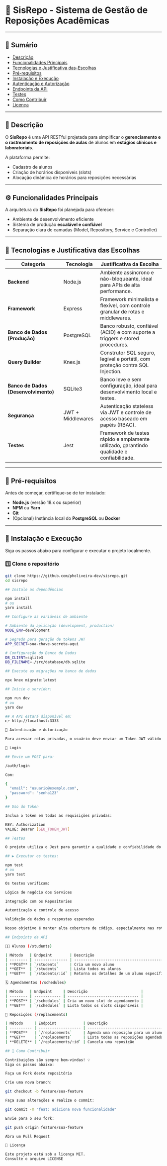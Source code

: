 # 📘 SisRepo - Sistema de Gestão de Reposições Acadêmicas

---

## 📑 Sumário

- [Descrição](#-descrição)
- [Funcionalidades Principais](#-funcionalidades-principais)
- [Tecnologias e Justificativa das-Escolhas](#-tecnologias-e-justificativa-das-escolhas)
- [Pré-requisitos](#-pré-requisitos)
- [Instalação e Execução](#-instalação-e-execução)
- [Autenticação e Autorização](#-autenticação-e-autorização)
- [Endpoints da API](#-endpoints-da-api)
- [Testes](#-testes)
- [Como Contribuir](#-como-contribuir)
- [Licença](#-licença)

---

## 🧩 Descrição

O **SisRepo** é uma API RESTful projetada para simplificar o **gerenciamento e o rastreamento de reposições de aulas** de alunos em **estágios clínicos e laboratoriais**.

A plataforma permite:
- Cadastro de alunos
- Criação de horários disponíveis (slots)
- Alocação dinâmica de horários para reposições necessárias

---

## ⚙️ Funcionalidades Principais

A arquitetura do **SisRepo** foi planejada para oferecer:
- Ambiente de desenvolvimento eficiente  
- Sistema de produção **escalável e confiável**  
- Separação clara de camadas (Model, Repository, Service e Controller)

---

## 🧠 Tecnologias e Justificativa das Escolhas

| Categoria | Tecnologia | Justificativa da Escolha |
|------------|-------------|---------------------------|
| **Backend** | Node.js | Ambiente assíncrono e não-bloqueante, ideal para APIs de alta performance. |
| **Framework** | Express | Framework minimalista e flexível, com controle granular de rotas e middlewares. |
| **Banco de Dados (Produção)** | PostgreSQL | Banco robusto, confiável (ACID) e com suporte a triggers e stored procedures. |
| **Query Builder** | Knex.js | Construtor SQL seguro, legível e portátil, com proteção contra SQL Injection. |
| **Banco de Dados (Desenvolvimento)** | SQLite3 | Banco leve e sem configuração, ideal para desenvolvimento local e testes. |
| **Segurança** | JWT + Middlewares | Autenticação stateless via JWT e controle de acesso baseado em papéis (RBAC). |
| **Testes** | Jest | Framework de testes rápido e amplamente utilizado, garantindo qualidade e confiabilidade. |

---

## 🧰 Pré-requisitos

Antes de começar, certifique-se de ter instalado:

- **Node.js** (versão 18.x ou superior)
- **NPM** ou **Yarn**
- **Git**
- (Opcional) Instância local do **PostgreSQL** ou **Docker**

---

## 🚀 Instalação e Execução

Siga os passos abaixo para configurar e executar o projeto localmente.

### 1️⃣ Clone o repositório

```bash
git clone https://github.com/pholiveira-dev/sisrepo.git
cd sisrepo

## Instale as dependências

npm install
# ou
yarn install

## Configure as variáveis de ambiente

# Ambiente da aplicação (development, production)
NODE_ENV=development

# Segredo para geração de tokens JWT
APP_SECRET=sua-chave-secreta-aqui

# Configuração do Banco de Dados
DB_CLIENT=sqlite3
DB_FILENAME=./src/database/db.sqlite

## Execute as migrações no banco de dados

npx knex migrate:latest

## Inicie o servidor:

npm run dev
# ou
yarn dev

## A API estará disponível em:
👉 http://localhost:3333

🔐 Autenticação e Autorização

Para acessar rotas privadas, o usuário deve enviar um Token JWT válido no cabeçalho da requisição.

🔑 Login

## Envie um POST para:

/auth/login

Com:

{
  "email": "usuario@exemplo.com",
  "password": "senha123"
}

## Uso do Token

Inclua o token em todas as requisições privadas:

KEY: Authorization
VALUE: Bearer [SEU_TOKEN_JWT]

## Testes

O projeto utiliza o Jest para garantir a qualidade e confiabilidade do código.

## ▶️ Executar os testes:

npm test
# ou
yarn test

Os testes verificam:

Lógica de negócio dos Services

Integração com os Repositories

Autenticação e controle de acesso

Validação de dados e respostas esperadas

Nosso objetivo é manter alta cobertura de código, especialmente nas rotas críticas de autenticação e gestão de dados.

## Endpoints da API

👨‍🎓 Alunos (/students)

| Método   | Endpoint        | Descrição                                  |
| -------- | --------------- | ------------------------------------------ |
| **POST** | `/students`     | Cria um novo aluno                         |
| **GET**  | `/students`     | Lista todos os alunos                      |
| **GET**  | `/students/:id` | Retorna os detalhes de um aluno específico |

🗓️ Agendamentos (/schedules)

| Método   | Endpoint     | Descrição                        |
| -------- | ------------ | -------------------------------- |
| **POST** | `/schedules` | Cria um novo slot de agendamento |
| **GET**  | `/schedules` | Lista todos os slots disponíveis |

🔁 Reposições (/replacements)

| Método     | Endpoint            | Descrição                           |
| ---------- | ------------------- | ----------------------------------- |
| **POST**   | `/replacements`     | Agenda uma reposição para um aluno  |
| **GET**    | `/replacements`     | Lista todas as reposições agendadas |
| **DELETE** | `/replacements/:id` | Cancela uma reposição               |

## 🤝 Como Contribuir

Contribuições são sempre bem-vindas! 💡
Siga os passos abaixo:

Faça um Fork deste repositório

Crie uma nova branch:

git checkout -b feature/sua-feature

Faça suas alterações e realize o commit:

git commit -m "feat: adiciona nova funcionalidade"

Envie para o seu fork:

git push origin feature/sua-feature

Abra um Pull Request

📄 Licença

Este projeto está sob a licença MIT.
Consulte o arquivo LICENSE
